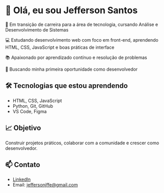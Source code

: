# 👋 Olá, eu sou Jefferson Santos

🎯 Em transição de carreira para a área de tecnologia, cursando Análise e Desenvolvimento de Sistemas

💻 Estudando desenvolvimento web com foco em front-end, aprendendo HTML, CSS, JavaScript e boas práticas de interface

📚 Apaixonado por aprendizado contínuo e resolução de problemas  

🚀 Buscando minha primeira oportunidade como desenvolvedor

## 🛠️ Tecnologias que estou aprendendo
- HTML, CSS, JavaScript
- Python, Git, GitHub
- VS Code, Figma

## 📈 Objetivo
Construir projetos práticos, colaborar com a comunidade e crescer como desenvolvedor.

## 📫 Contato
- [LinkedIn](https://www.linkedin.com/in/jefferson-santos-4539a2256/)
- Email: jeffersonjffe@gmail.com
